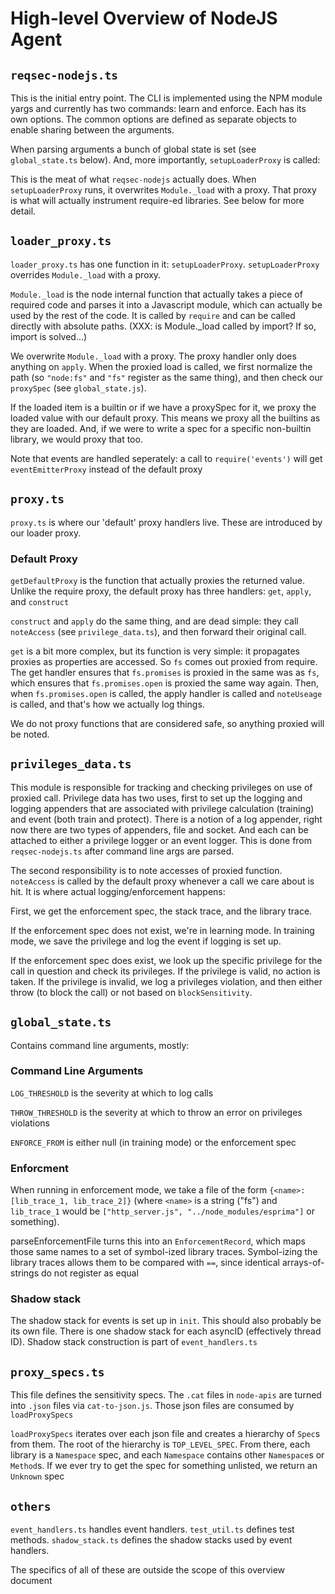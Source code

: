 # High-level Overview of NodeJS Agent

## **`reqsec-nodejs.ts`**
This is the initial entry point.  The CLI is implemented using the NPM
module yargs and currently has two commands: learn and enforce.  Each
has its own options.  The common options are defined as separate
objects to enable sharing between the arguments.

When parsing arguments a bunch of global state is set (see `global_state.ts`
below). And, more importantly, `setupLoaderProxy` is called:

This is the meat of what `reqsec-nodejs` actually does. When `setupLoaderProxy`
runs, it overwrites `Module._load` with a proxy. That proxy is what will
actually instrument require-ed libraries. See below for more detail.


## **`loader_proxy.ts`**

`loader_proxy.ts` has one function in it: `setupLoaderProxy`. `setupLoaderProxy`
overrides `Module._load` with a proxy.

`Module._load` is the node internal function that actually takes a piece of
required code and parses it into a Javascript module, which can actually be used
by the rest of the code. It is called by `require` and can be called directly
with absolute paths. (XXX: is Module._load called by import? If so, import is solved...)

We overwrite `Module._load` with a proxy. The proxy handler only does anything
on `apply`. When the proxied load is called, we first normalize the path (so
`"node:fs"` and `"fs"` register as the same thing), and then check our
`proxySpec` (see `global_state.js`).

If the loaded item is a builtin or if we have a proxySpec for it, we proxy the
loaded value with our default proxy. This means we proxy all the builtins as
they are loaded. And, if we were to write a spec for a specific non-builtin
library, we would proxy that too.

Note that events are handled seperately: a call to `require('events')` will
get `eventEmitterProxy` instead of the default proxy

## **`proxy.ts`**
`proxy.ts` is where our 'default' proxy handlers live. These are introduced by
our loader proxy.

### Default Proxy
`getDefaultProxy` is the function that actually proxies the returned value.
Unlike the require proxy, the default proxy has three handlers: `get`, `apply`,
and `construct`

`construct` and `apply` do the same thing, and are dead simple: they call
`noteAccess` (see `privilege_data.ts`), and then forward their original call.

`get` is a bit more complex, but its function is very simple: it propagates
proxies as properties are accessed. So `fs` comes out proxied from require. The
get handler ensures that `fs.promises` is proxied in the same was as `fs`, which
ensures that `fs.promises.open` is proxied the same way again. Then, when
`fs.promises.open` is called, the apply handler is called and `noteUseage` is
called, and that's how we actually log things.

We do not proxy functions that are considered safe, so anything proxied will be
noted.

<!-- If we have a proxy for `fs`, and we are trying to get `fs.promises`, the get
handler will first check to see if `fs.promses` is a method or a namespace (or
unknown). Since it is a namespace, we will return a proxy of `fs.promises` with
a reference to `fs.promises`'s **spec** (see `global_state.ts`, again):

`getDefaultProxy` takes a reference to the object-to-be-proxied and the
proxySpec for that object. ProxySpecs are hierarchical maps, so for example.
`fs` has a map which has an entry for `promises`. That entry is, itself, a map
which will have references for `open`, `write`, etc.

So getting `fs.promises` will result in a proxy with a reference to
`fs.promises`'s proxySpec. If we then get 'open' from `fs.prom -->

## **`privileges_data.ts`**

This module is responsible for tracking and checking privileges on use
of proxied call.  Privilege data has two uses, first to set up the
logging and logging appenders that are associated with privilege
calculation (training) and event (both train and protect).  There is a
notion of a log appender, right now there are two types of appenders,
file and socket.  And each can be attached to either a privilege logger
or an event logger.  This is done from `reqsec-nodejs.ts` after command
line args are parsed.

The second responsibility is to note accesses of proxied function.
`noteAccess` is called by the default proxy whenever a call we care
about is hit. It is where actual logging/enforcement happens:

First, we get the enforcement spec, the stack trace, and the library trace.

If the enforcement spec does not exist, we're in learning mode. In training
mode, we save the privilege and log the event if logging is set up.

If the enforcement spec does exist, we look up the specific privilege for the
call in question and check its privileges. If the privilege is valid, no
action is taken. If the privilege is invalid, we log a privileges violation,
and then either throw (to block the call) or not based on `blockSensitivity`.

## **`global_state.ts`**
Contains command line arguments, mostly:

### Command Line Arguments ###
`LOG_THRESHOLD` is the severity at which to log calls

`THROW_THRESHOLD` is the severity at which to throw an error on privileges violations

`ENFORCE_FROM` is either null (in training mode) or the enforcement spec

### Enforcment ###
When running in enforcement mode, we take a file of the form `{<name>:
[lib_trace_1, lib_trace_2]}` (where `<name>` is a string ("fs") and
`lib_trace_1` would be `["http_server.js", "../node_modules/esprima"]` or
something).

parseEnforcementFile turns this into an `EnforcementRecord`, which maps those
same names to a set of symbol-ized library traces. Symbol-izing the library
traces allows them to be compared with `==`, since identical arrays-of-strings
do not register as equal

### Shadow stack
The shadow stack for events is set up in `init`. This should also probably be its
own file. There is one shadow stack for each asyncID (effectively thread ID). Shadow
stack construction is part of `event_handlers.ts`

## **`proxy_specs.ts`**
This file defines the sensitivity specs. The `.cat` files in `node-apis` are
turned into `.json` files via `cat-to-json.js`. Those json files are consumed by
`loadProxySpecs`

`loadProxySpecs` iterates over each json file and creates a hierarchy of
`Spec`s from them. The root of the hierarchy is `TOP_LEVEL_SPEC`. From there,
each library is a `Namespace` spec, and each `Namespace` contains other
`Namespace`s or `Method`s. If we ever try to get the spec for something
unlisted, we return an `Unknown` spec

## **`others`**
`event_handlers.ts` handles event handlers. 
`test_util.ts` defines test methods. `shadow_stack.ts` defines the shadow stacks
used by event handlers.

The specifics of all of these are outside the scope of this overview document
